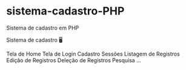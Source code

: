 # sistema-cadastro-PHP
Sistema de cadastro em PHP


Sistema de cadastro 🖥


Tela de Home
Tela de Login
Cadastro
Sessões
Listagem de Registros
Edição de Registros
Deleção de Registros
Pesquisa
...
